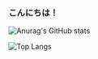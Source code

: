 ### こんにちは！

![Anurag's GitHub stats](https://github-readme-stats.vercel.app/api?username=axiel7&show_icons=true&count_private=true&theme=github_dark)

![Top Langs](https://github-readme-stats.vercel.app/api/top-langs/?username=axiel7&layout=compact&theme=github_dark)
